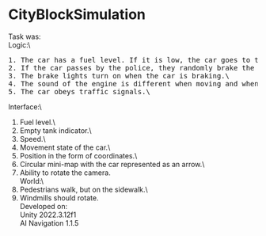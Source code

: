 # CityBlockSimulation
Task was:\
Logic:\
<pre>
1. The car has a fuel level. If it is low, the car goes to the gas station. If there is not enough time, it waits for the button to be pressed to refill the tank.\
2. If the car passes by the police, they randomly brake the car and then release it.\
3. The brake lights turn on when the car is braking.\
4. The sound of the engine is different when moving and when idling.\
5. The car obeys traffic signals.\
</pre>
Interface:\
1. Fuel level.\
2. Empty tank indicator.\
3. Speed.\
4. Movement state of the car.\
5. Position in the form of coordinates.\
6. Circular mini-map with the car represented as an arrow.\
7. Ability to rotate the camera.\
World:\
1. Pedestrians walk, but on the sidewalk.\
2. Windmills should rotate.\
Developed on:\
Unity 2022.3.12f1\
AI Navigation 1.1.5
